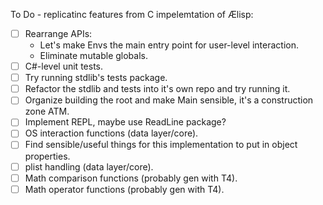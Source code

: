 To Do - replicatinc features from C impelemtation of Ælisp:
- [ ] Rearrange APIs:
  - Let's make Envs the main entry point for user-level interaction.
  - Eliminate mutable globals.
- [ ] C#-level unit tests.
- [ ] Try running stdlib's tests package.
- [ ] Refactor the stdlib and tests into it's own repo and try running it.
- [ ] Organize building the root and make Main sensible, it's a construction zone ATM.
- [ ] Implement REPL, maybe use ReadLine package?
- [ ] OS interaction functions (data layer/core).
- [ ] Find sensible/useful things for this implementation to put in object properties.
- [ ] plist handling (data layer/core).
- [ ] Math comparison functions (probably gen with T4).
- [ ] Math operator functions (probably gen with T4).

